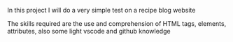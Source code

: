 In this project I will do a very simple test on a recipe blog website

The skills required are the use and comprehension of HTML tags, elements, attributes, also some light vscode and github knowledge
